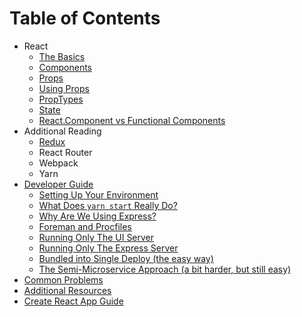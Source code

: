 # Table of Contents

* React
    * [The Basics](docs/react/the-basics.md)
    * [Components](docs/react/components.md)
    * [Props](docs/react/props.md)
    * [Using Props](docs/react/using-props.md)
    * [PropTypes](docs/react/proptypes.md)
    * [State](docs/react/state.md)
    * [React.Component vs Functional Components](docs/react/react-component-vs-functional-component.md)
* Additional Reading
    * [Redux](docs/additional-reading/redux.md)
    * React Router
    * Webpack
    * Yarn
* [Developer Guide](docs/developer-guide/README.md)
    * [Setting Up Your Environment](docs/developer-guide/setting-up-your-environment.md)
    * [What Does `yarn start` Really Do?](docs/developer-guide/yarn-start.md)
    * [Why Are We Using Express?](docs/developer-guide/express-usage.md)
    * [Foreman and Procfiles](docs/developer-guide/foreman-and-procfiles.md)
    * [Running Only The UI Server](docs/developer-guide/running-the-ui-server.md)
    * [Running Only The Express Server](docs/developer-guide/running-the-express-server.md)
    * [Bundled into Single Deploy (the easy way)](docs/developer-guide/bundled-deployment.md)
    * [The Semi-Microservice Approach (a bit harder, but still easy)](docs/developer-guide/semi-microservice-deployment.md)
* [Common Problems](docs/common-problems.md)
* [Additional Resources](docs/additional-resources.md)
* [Create React App Guide](docs/create-react-app-readme.md)
